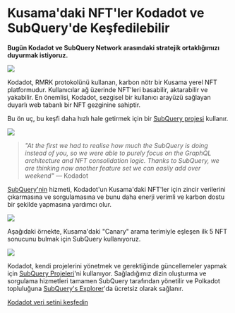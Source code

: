 # Kusama'daki NFT'ler Kodadot ve SubQuery'de Keşfedilebilir

**Bugün Kodadot ve SubQuery Network arasındaki stratejik ortaklığımızı duyurmak istiyoruz.**

![](https://miro.medium.com/max/1400/1*Y4kdG9uEoxrySzb19QKxPg.gif)

Kodadot, RMRK protokolünü kullanan, karbon nötr bir Kusama yerel NFT platformudur. Kullanıcılar ağ üzerinde NFT'leri basabilir, aktarabilir ve yakabilir. En önemlisi, Kodadot, sezgisel bir kullanıcı arayüzü sağlayan duyarlı web tabanlı bir NFT gezginine sahiptir.

Bu ön uç, bu keşfi daha hızlı hale getirmek için bir [SubQuery projesi](https://explorer.subquery.network/subquery/vikiival/magick) kullanır.

![](https://miro.medium.com/max/1400/0*3TdpXjj1iwGNdA3n)

> _"At the first we had to realise how much the SubQuery is doing instead of you, so we were able to purely focus on the GraphQL architecture and NFT consolidation logic. Thanks to SubQuery, we are thinking now another feature set we can easily add over weekend"_ — Kodadot

[SubQuery'nin](https://subquery.network/) hizmeti, Kodadot'un Kusama'daki NFT'ler için zincir verilerini çıkarmasına ve sorgulamasına ve bunu daha enerji verimli ve karbon dostu bir şekilde yapmasına yardımcı olur.

![](https://miro.medium.com/max/1400/0*AocvCHVWMsGtH1Oz)

Aşağıdaki örnekte, Kusama'daki "Canary" arama terimiyle eşleşen ilk 5 NFT sonucunu bulmak için SubQuery kullanıyoruz.

![](https://miro.medium.com/max/1400/0*QTzLpC0D-pYWDngZ)

Kodadot, kendi projelerini yönetmek ve gerektiğinde güncellemeler yapmak için [SubQuery Projeleri](https://project.subquery.network/)'ni kullanıyor. Sağladığımız dizin oluşturma ve sorgulama hizmetleri tamamen SubQuery tarafından yönetilir ve Polkadot topluluğuna [SubQuery's Explorer](https://explorer.subquery.network/)'da ücretsiz olarak sağlanır.

[Kodadot veri setini keşfedin](https://explorer.subquery.network/subquery/vikiival/magick)
